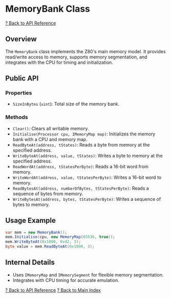 # MemoryBank Class

[? Back to API Reference](README.md)

## Overview

The `MemoryBank` class implements the Z80's main memory model. It provides read/write access to memory, supports memory segmentation, and integrates with the CPU for timing and initialization.

## Public API

### Properties
- `SizeInBytes` (`uint`): Total size of the memory bank.

### Methods
- `Clear()`: Clears all writable memory.
- `Initialise(Processor cpu, IMemoryMap map)`: Initializes the memory bank with a CPU and memory map.
- `ReadByteAt(address, tStates)`: Reads a byte from memory at the specified address.
- `WriteByteAt(address, value, tStates)`: Writes a byte to memory at the specified address.
- `ReadWordAt(address, tStatesPerByte)`: Reads a 16-bit word from memory.
- `WriteWordAt(address, value, tStatesPerByte)`: Writes a 16-bit word to memory.
- `ReadBytesAt(address, numberOfBytes, tStatesPerByte)`: Reads a sequence of bytes from memory.
- `WriteBytesAt(address, bytes, tStatesPerByte)`: Writes a sequence of bytes to memory.

## Usage Example

```csharp
var mem = new MemoryBank();
mem.Initialise(cpu, new MemoryMap(65536, true));
mem.WriteByteAt(0x1000, 0x42, 3);
byte value = mem.ReadByteAt(0x1000, 3);
```

## Internal Details
- Uses `IMemoryMap` and `IMemorySegment` for flexible memory segmentation.
- Integrates with CPU timing for accurate emulation.

[? Back to API Reference](README.md)
[? Back to Main Index](../README.md)

